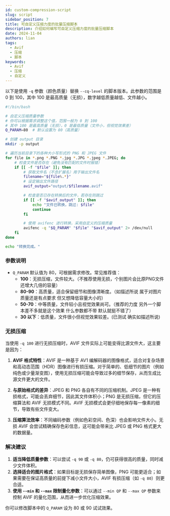 ```yaml
---
id: custom-compression-script
slug: script
sidebar_position: 7
title: 可自定义压缩力度的批量压缩脚本
description: 介绍如何编写可自定义压缩力度的批量压缩脚本
date: 2024-11-04
authors: lian
tags: 
  - Avif
  - 压缩
  - 脚本
keywords: 
  - Avif
  - 压缩
  - 自定义
---
```



以下是使用 `-q` 参数（颜色质量）替换 `--cq-level` 的脚本版本。此参数的范围是 0 到 100，其中 100 是最高质量（无损），数字越低质量越低、文件越小。

```bash
#!/bin/bash

# 自定义压缩质量参数
# 你可以根据需求调整这个值，范围一般为 0 到 100
# 其中 100 是最高质量（无损），0 是最低质量（文件小，但视觉效果差）
Q_PARAM=80  # 默认设置为 80（高质量）

# 创建 output 目录
mkdir -p output

# 遍历当前目录下的各种大小写形式的 PNG 和 JPEG 文件
for file in *.png *.PNG *.jpg *.JPG *.jpeg *.JPEG; do
    # 检查文件是否存在（避免没有匹配的文件时报错）
    if [[ -f "$file" ]]; then
        # 获取文件名（不含扩展名）用于输出文件名
        filename="${file%.*}"
        # 设定输出文件路径
        avif_output="output/$filename.avif"

        # 检查是否已存在转换后的文件，若存在则跳过
        if [[ -f "$avif_output" ]]; then
            echo "文件已转换，跳过: $file"
            continue
        fi

        # 使用 avifenc 进行转换，采用自定义的压缩质量
        avifenc -q "$Q_PARAM" "$file" "$avif_output" 2> /dev/null
    fi
done

echo "转换完成。"
```

### 参数说明
- `Q_PARAM` 默认值为 80，可根据需求修改。常见推荐值：
  - **100**：无损压缩，文件较大。（不推荐使用无损，个别图片会比原PNG文件还增大几倍的容量）
  - **80-90**：高质量，适合保留细节和图像清晰度。（如描述所说 属于对图片质量还是有点要求 但又想降低容量大小的）
  - **50-70**：中等质量，文件较小且视觉效果尚可。（推荐的力度 另外一个脚本差不多就是这个效果 什么参数都不带 默认就挺不错了）
  - **30 以下**：低质量，文件很小但视觉效果较差。(已测试 确实如描述所说)

### 无损压缩
  当使用 `-q 100` 进行无损压缩时，AVIF 文件实际上可能变得比源文件大，这主要是因为：

1. **AVIF 格式特性**：AVIF 是一种基于 AV1 编解码器的图像格式，适合对复杂场景和高动态范围（HDR）图像进行有损压缩。对于简单的、低细节的图片（例如纯色或少量渐变图），使用无损压缩可能会导致过多的细节保存，从而生成比源文件更大的文件。
  
2. **与原始格式的差异**：JPEG 和 PNG 各自有不同的压缩机制。JPEG 是一种有损格式，可能会丢弃细节，因此其文件体积小；PNG 是无损压缩，但它的压缩算法和 AVIF 无损模式不同。AVIF 无损模式会更仔细地保存每一像素的细节，导致有些文件变大。

3. **压缩算法效率**：不同编码参数（例如色彩空间、色深）也会影响文件大小。无损 AVIF 会尝试精确保存色彩信息，这可能会带来比 JPEG 或 PNG 格式更大的数据量。

### 解决建议
1. **适当降低质量参数**：可以尝试 `-q 90` 或 `-q 80`，仍可获得很高的质量，同时减少文件体积。
2. **选择适合的图片格式**：如果目标是无损保存简单图像，PNG 可能更适合；如果需要在保证高质量的前提下减小文件大小，AVIF 有损压缩（如 `-q 80`）则更合适。
3. **使用 `--min` 和 `--max` 限制量化参数**：可以通过 `--min QP` 和 `--max QP` 参数来控制 AVIF 的量化范围，从而进一步优化压缩效果。

你可以修改脚本中的 `Q_PARAM` 设为 80 或 90 试试效果。